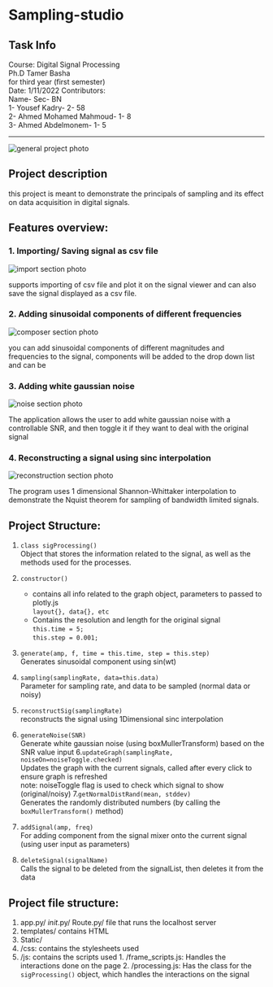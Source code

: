 # Sampling-studio
## Task Info
Course: Digital Signal Processing \
Ph.D Tamer Basha \
for third year (first semester) \
Date: 1/11/2022
Contributors: \
Name-                       Sec-        BN \
1- Yousef Kadry-             2-         58 \
2- Ahmed Mohamed Mahmoud-    1-         8 \
3- Ahmed Abdelmonem-         1-         5 


----------------------------------------------------

![general project photo](screenshots/home_page.jpg)

<!-- ## Table of contents:
1. [Project description](#description)
2. [Features Overview](#overview)
3. [Code explanation](#codepart) -->

## Project description <a name="description"></a>
this project is meant to demonstrate the principals of sampling and its effect on data acquisition in digital signals.

## Features overview: <a name="overview"></a>
  ### 1. Importing/ Saving signal as csv file
  ![import section photo](screenshots/import_section.jpg)


  supports importing of csv file and plot it on the signal viewer
  and can also save the signal displayed as a csv file.

  ### 2. Adding sinusoidal components of different frequencies

  ![composer section photo](screenshots/composer_section.jpg)

  you can add sinusoidal components of different magnitudes and frequencies to the signal, components will be added to the drop down list and can be

  ### 3. Adding white gaussian noise
  ![noise section photo](screenshots/noise_section.jpg)

  The application allows the user to add white gaussian noise with a controllable SNR, and then toggle it if they want to deal with the original signal

  ### 4. Reconstructing a signal using sinc interpolation
  ![reconstruction section photo](screenshots/reconstruction_section.jpg)

  The program uses 1 dimensional Shannon-Whittaker interpolation to demonstrate the Nquist theorem for sampling of bandwidth limited signals.

## Project Structure:
1. `class sigProcessing()` \
  Object that stores the information related to the signal, as well as the methods used for the processes.
  1. `constructor()`
      * contains all info related to the graph object, parameters to passed to plotly.js\
      `layout{}, data{}, etc`
      * Contains the resolution and length for the original signal\
      `this.time = 5;`\
      `this.step = 0.001;`

  2. `generate(amp, f, time = this.time, step = this.step)`\
    Generates sinusoidal component using sin(wt)
  3. `sampling(samplingRate, data=this.data)`\
   Parameter for sampling rate, and data to be sampled (normal data or noisy)
  4. `reconstructSig(samplingRate)` \
  reconstructs the signal using 1Dimensional sinc interpolation
  5. `generateNoise(SNR)` \
  Generate white gaussian noise (using boxMullerTransform) based on the SNR value input
  6.`updateGraph(samplingRate, noiseOn=noiseToggle.checked)` \
  Updates the graph with the current signals, called after every click to ensure graph is refreshed \
  note: noiseToggle flag is used to check which signal to show (original/noisy)
  7.`getNormalDistRand(mean, stddev)` \
  Generates the randomly distributed numbers (by calling the `boxMullerTransform()` method)
  8. `addSignal(amp, freq)` \
  For adding component from the signal mixer onto the current signal (using user input as parameters)
  9. `deleteSignal(signalName)` \
  Calls the signal to be deleted from the signalList, then deletes it from the data

## Project file structure:

1. app.py/ _init_.py/ Route.py/ file that runs the localhost server
2. templates/ contains HTML
2. Static/
  1. /css: contains the stylesheets used
  2. /js: contains the scripts used
    1. /frame_scripts.js: Handles the interactions done on the page
    2. /processing.js: Has the class for the `sigProcessing()` object, which handles the interactions on the signal
